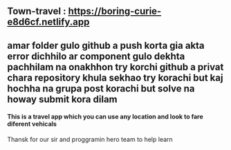 ## Town-travel : https://boring-curie-e8d6cf.netlify.app

## amar folder gulo github a push korta gia akta error dichhilo ar component gulo dekhta pachhilam na onakhhon try korchi github a privat chara repository khula sekhao try korachi but kaj hochha na grupa post  korachi but solve na howay submit kora dilam

#### This is a travel app which you can use any location and look to fare diferent vehicals 

Thansk for our sir and proggramin hero team to help learn
